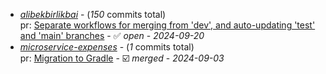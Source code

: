 - [_alibekbirlikbai_](https://github.com/alibekbirlikbai/alibekbirlikbai) - (_150_ commits total)<br/>pr: [Separate workflows for merging from 'dev', and auto-updating 'test' and 'main' branches](https://github.com/alibekbirlikbai/alibekbirlikbai/pull/3) - :white_check_mark: _open_ - _2024-09-20_
- [_microservice-expenses_](https://github.com/alibekbirlikbai/microservice-expenses) - (_1_ commits total)<br/>pr: [Migration to Gradle](https://github.com/alibekbirlikbai/microservice-expenses/pull/1) - :ballot_box_with_check: _merged_ - _2024-09-03_